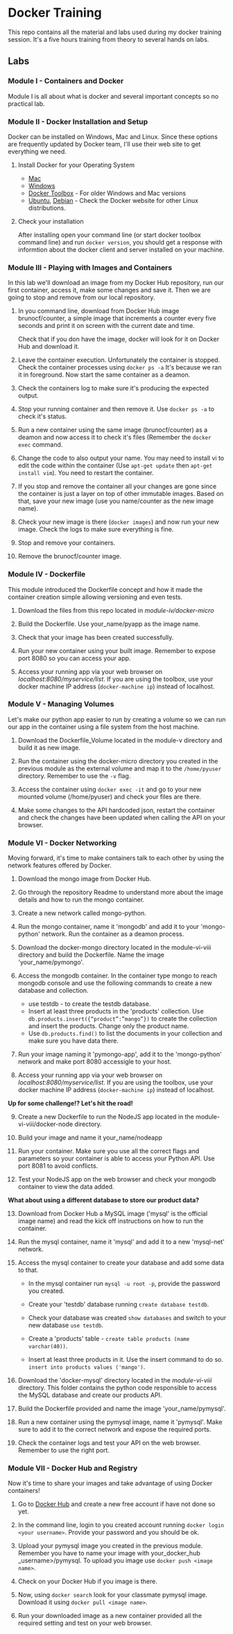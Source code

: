 # Docker Training

This repo contains all the material and labs used during my docker training session. It's a five hours training from theory to several hands on labs.

## Labs

### Module I - Containers and Docker

Module I is all about what is docker and several important concepts so no practical lab.

### Module II - Docker Installation and Setup

Docker can be installed on Windows, Mac and Linux. Since these options are frequently updated by Docker team, I'll use their web site to get everything we need.

1. Install Docker for your Operating System
    * [Mac](https://docs.docker.com/docker-for-mac/install/)
    * [Windows](https://docs.docker.com/docker-for-windows/install/#about-windows-containers-and-windows-server-2016)
    * [Docker Toolbox](https://docs.docker.com/toolbox/overview/#whats-in-the-box) - For older Windows and Mac versions
    * [Ubuntu](https://docs.docker.com/engine/installation/linux/ubuntu/), [Debian](https://docs.docker.com/engine/installation/linux/debian/) - Check the Docker website for other Linux distributions.

2. Check your installation

    After installing open your command line (or start docker toolbox command line) and run `docker version`, you should get a response with informtion about the docker client and server installed on your machine.

### Module III - Playing with Images and Containers

In this lab we'll download an image from my Docker Hub repository, run our first container, access it, make some changes and save it. Then we are going to stop and remove from our local repository.

1. In you command line, download from Docker Hub image brunocf/counter, a simple image that increments a counter every five seconds and print it on screen with the current date and time.

    Check that if you don have the image, docker will look for it on Docker Hub and download it.
    
2. Leave the container execution. Unfortunately the container is stopped. Check the container processes using `docker ps -a` It's because we ran it in foreground. Now start the same container as a deamon.

3. Check the containers log to make sure it's producing the expected output.

4. Stop your running container and then remove it. Use `docker ps -a` to check it's status.

5. Run a new container using the same image (brunocf/counter) as a deamon and now access it to check it's files (Remember the `docker exec` command.

6. Change the code to also output your name. You may need to install vi to edit the code within the container (Use `apt-get update` then `apt-get install vim`). You need to restart the container.

7. If you stop and remove the container all your changes are gone since the container is just a layer on top of other immutable images. Based on that, save your new image (use you name/counter as the new image name).

8. Check your new image is there (`docker images`) and now run your new image. Check the logs to make sure everything is fine.

9. Stop and remove your containers.

10. Remove the brunocf/counter image.

### Module IV - Dockerfile

This module introduced the Dockerfile concept and how it made the container creation simple allowing versioning and even tests.

1. Download the files from this repo located in *module-iv/docker-micro*

2. Build the Dockerfile. Use your_name/pyapp as the image name.

3. Check that your image has been created successfully.

4. Run your new container using your built image. Remember to expose port 8080 so you can access your app.

5. Access your running app via your web browser on *localhost:8080/myservice/list*. If you are using the toolbox, use your docker machine IP address (`docker-machine ip`) instead of localhost.

### Module V - Managing Volumes

Let's make our python app easier to run by creating a volume so we can run our app in the container using a file system from the host machine.

1. Download the Dockerfile_Volume located in the module-v directory and build it as new image.

2. Run the container using the docker-micro directory you created in the previous module as the external volume and map it to the `/home/pyuser` directory. Remember to use the `-v` flag.

3. Access the container using `docker exec -it` and go to your new mounted volume (/home/pyuser) and check your files are there.

4. Make some changes to the API hardcoded json, restart the container and check the changes have been updated when calling the API on your browser.

### Module VI - Docker Networking

Moving forward, it's time to make containers talk to each other by using the network features offered by Docker.

1. Download the mongo image from Docker Hub.

2. Go through the repository Readme to understand more about the image details and how to run the mongo container.

3. Create a new network called mongo-python.

4. Run the mongo container, name it 'mongodb' and add it to your 'mongo-python' network. Run the container as a deamon process.

5. Download the docker-mongo directory located in the module-vi-viii directory and build the Dockerfile. Name the image 'your_name/pymongo'.

6. Access the mongodb container. In the container type mongo to reach mongodb console and use the following commands to create a new database and collection.
    * use testdb - to create the testdb database.
    
    * Insert at least three products in the 'products' collection. Use `db.products.insert({“product”:”mango”})` to create the collection and insert the products. Change only the product name.
    
    * Use `db.products.find()` to list the documents in your collection and make sure you have data there.

7. Run your image naming it 'pymongo-app', add it to the 'mongo-python' network and make port 8080 accessigle to your host.

8. Access your running app via your web browser on *localhost:8080/myservice/list*. If you are using the toolbox, use your docker machine IP address (`docker-machine ip`) instead of localhost. 

**Up for some challenge!? Let's hit the road!**

9. Create a new Dockerfile to run the NodeJS app located in the module-vi-viii/docker-node directory.

10. Build your image and name it your_name/nodeapp

11. Run your container. Make sure you use all the correct flags and parameters so your container is able to access your Python API. Use port 8081 to avoid conflicts.

12. Test your NodeJS app on the web browser and check your mongodb container to view the data added.

**What about using a different database to store our product data?**

13. Download from Docker Hub a MySQL image ('mysql' is the official image name) and read the kick off instructions on how to run the container.

14. Run the mysql container, name it 'mysql' and add it to a new 'mysql-net' network.

15. Access the mysql container to create your database and add some data to that.
    * In the mysql container run `mysql -u root -p`, provide the password you created.
    
    * Create your 'testdb' database running `create database testdb`.
    
    * Check your database was created `show databases` and switch to your new database `use testdb`.
    
    * Create a 'products' table - `create table products (name varchar(40))`.
    
    * Insert at least three products in it. Use the insert command to do so. `insert into products values ('mango')`.

16. Download the 'docker-mysql' directory located in the *module-vi-viii* directory. This folder contains the python code responsible to access the MySQL database and create our products API.

17. Build the Dockerfile provided and name the image 'your_name/pymysql'.

18. Run a new container using the pymysql image, name it 'pymysql'. Make sure to add it to the correct network and expose the required ports.

19. Check the container logs and test your API on the web browser. Remember to use the right port.

### Module VII - Docker Hub and Registry

Now it's time to share your images and take advantage of using Docker containers!

1. Go to [Docker Hub](https://hub.docker.com) and create a new free account if have not done so yet.

2. In the command line, login to you created account running `docker login <your username>`. Provide your password and you should be ok.

3. Upload your pymysql image you created in the previous module. Remember you have to name your image with your_docker_hub _username>/pymysql. To upload you image use `docker push <image name>`.

4. Check on your Docker Hub if you image is there.

5. Now, using `docker search` look for your classmate pymysql image. Download it using `docker pull <image name>`.

6. Run your downloaded image as a new container provided all the required setting and test on your web browser.
